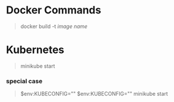 # Docker Commands
> docker build -t *image name*


# Kubernetes
> minikube start
### special case
> $env:KUBECONFIG=""
> $env:KUBECONFIG=""
> minikube start
